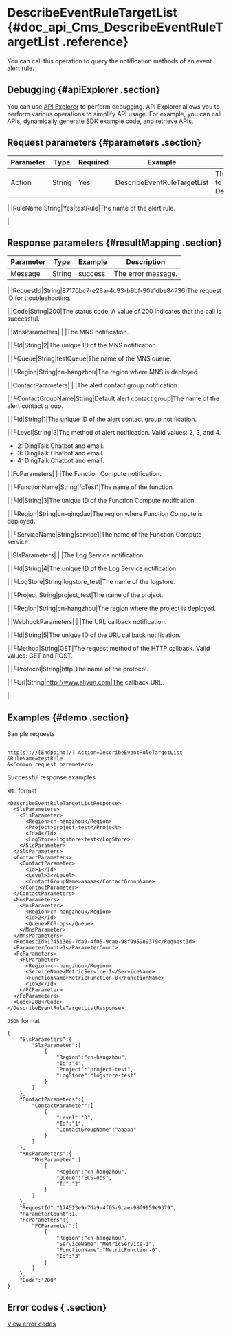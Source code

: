 # DescribeEventRuleTargetList {#doc_api_Cms_DescribeEventRuleTargetList .reference}

You can call this operation to query the notification methods of an event alert rule.

## Debugging {#apiExplorer .section}

You can use [API Explorer](https://api.aliyun.com/#product=Cms&api=DescribeEventRuleTargetList) to perform debugging. API Explorer allows you to perform various operations to simplify API usage. For example, you can call APIs, dynamically generate SDK example code, and retrieve APIs.

## Request parameters {#parameters .section}

|Parameter|Type|Required|Example|Description|
|---------|----|--------|-------|-----------|
|Action|String|Yes|DescribeEventRuleTargetList|The operation that you want to perform. Set the value to DescribeEventRuleTargetList.

 |
|RuleName|String|Yes|testRule|The name of the alert rule.

 |

## Response parameters {#resultMapping .section}

|Parameter|Type|Example|Description|
|---------|----|-------|-----------|
|Message|String|success|The error message.

 |
|RequestId|String|87170bc7-e28a-4c93-b9bf-90a1dbe84736|The request ID for troubleshooting.

 |
|Code|String|200|The status code. A value of 200 indicates that the call is successful.

 |
|MnsParameters| | |The MNS notification.

 |
|└Id|String|2|The unique ID of the MNS notification.

 |
|└Queue|String|testQueue|The name of the MNS queue.

 |
|└Region|String|cn-hangzhou|The region where MNS is deployed.

 |
|ContactParameters| | |The alert contact group notification.

 |
|└ContactGroupName|String|Default alert contact group|The name of the alert contact group.

 |
|└Id|String|1|The unique ID of the alert contact group notification.

 |
|└Level|String|3|The method of alert notification. Valid values: 2, 3, and 4.

 -   2: DingTalk Chatbot and email.
-   3: DingTalk Chatbot and email.
-   4: DingTalk Chatbot and email.

 |
|FcParameters| | |The Function Compute notification.

 |
|└FunctionName|String|fcTest1|The name of the function.

 |
|└Id|String|3|The unique ID of the Function Compute notification.

 |
|└Region|String|cn-qingdao|The region where Function Compute is deployed.

 |
|└ServiceName|String|service1|The name of the Function Compute service.

 |
|SlsParameters| | |The Log Service notification.

 |
|└Id|String|4|The unique ID of the Log Service notification.

 |
|└LogStore|String|logstore\_test|The name of the logstore.

 |
|└Project|String|project\_test|The name of the project.

 |
|└Region|String|cn-hangzhou|The region where the project is deployed.

 |
|WebhookParameters| | |The URL callback notification.

 |
|└Id|String|5|The unique ID of the URL callback notification.

 |
|└Method|String|GET|The request method of the HTTP callback. Valid values: GET and POST.

 |
|└Protocol|String|http|The name of the protocol.

 |
|└Url|String|http://www.aliyun.com|The callback URL.

 |

## Examples {#demo .section}

Sample requests

``` {#request_demo}

http(s)://[Endpoint]/? Action=DescribeEventRuleTargetList
&RuleName=testRule
&<Common request parameters>

```

Successful response examples

`XML` format

``` {#xml_return_success_demo}
<DescribeEventRuleTargetListResponse>
  <SlsParameters>
    <SlsParameter> 
      <Region>cn-hangzhou</Region>
      <Project>project-test</Project>
      <Id>4</Id>
      <LogStore>logstore-test</LogStore>
    </SlsParameter>
  </SlsParameters>
  <ContactParameters>
    <ContactParameter>
      <Id>1</Id>
      <Level>3</Level>
      <ContactGroupName>aaaaa</ContactGroupName>
    </ContactParameter>
  </ContactParameters>
  <MnsParameters>
    <MnsParameter>
      <Region>cn-hangzhou</Region>
      <Id>2</Id>
      <Queue>ECS-ops</Queue>
    </MnsParameter>
  </MnsParameters>
  <RequestId>174513e9-7da9-4f05-9cae-98f9959e9379</RequestId>
  <ParameterCount>1</ParameterCount>
  <FcParameters>
    <FCParameter>
      <Region>cn-hangzhou</Region>
      <ServiceName>MetricService-1</ServiceName>
      <FunctionName>MetricFunction-0</FunctionName>
      <Id>3</Id>
    </FCParameter>
  </FcParameters> 
  <Code>200</Code>
</DescribeEventRuleTargetListResponse>

```

`JSON` format

``` {#json_return_success_demo}
{
	"SlsParameters":{
		"SlsParameter":[
			{
				"Region":"cn-hangzhou",
				"Id":"4",
				"Project":"project-test",
				"LogStore":"logstore-test"
			}
		]
	},
	"ContactParameters":{
		"ContactParameter":[
			{
				"Level":"3",
				"Id":"1",
				"ContactGroupName":"aaaaa"
			}
		]
	},
	"MnsParameters":{
		"MnsParameter":[
			{
				"Region":"cn-hangzhou",
				"Queue":"ECS-ops",
				"Id":"2"
			}
		]
	},
	"RequestId":"174513e9-7da9-4f05-9cae-98f9959e9379",
	"ParameterCount":1,
	"FcParameters":{
		"FCParameter":[
			{
				"Region":"cn-hangzhou",
				"ServiceName":"MetricService-1",
				"FunctionName":"MetricFunction-0",
				"Id":"3"
			}
		]
	},
	"Code":"200"
}
```

## Error codes { .section}

[View error codes](https://error-center.aliyun.com/status/product/Cms)

